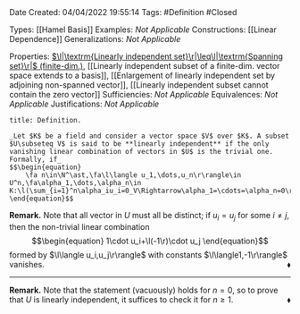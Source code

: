 <br />
<br />

Date Created: 04/04/2022 19:55:14
Tags: #Definition #Closed

Types: [[Hamel Basis]]
Examples: _Not Applicable_
Constructions: [[Linear Dependence]]
Generalizations: _Not Applicable_

Properties: [$\l|\textrm{Linearly independent set}\r|\leq\l|\textrm{Spanning set}\r|$ (finite-dim.)](Cardinality%20of%20linearly%20independent%20sets%20no%20more%20than%20that%20of%20spanning%20sets%20(finite-dim.).md), [[Linearly independent subset of a finite-dim. vector space extends to a basis]], [[Enlargement of linearly independent set by adjoining non-spanned vector]], [[Linearly independent subset cannot contain the zero vector]]
Sufficiencies: _Not Applicable_
Equivalences: _Not Applicable_
Justifications: _Not Applicable_

``` ad-Definition
title: Definition.

_Let $K$ be a field and consider a vector space $V$ over $K$. A subset $U\subseteq V$ is said to be **linearly independent** if the only vanishing linear combination of vectors in $U$ is the trivial one. Formally, if_
$$\begin{equation}
    \fa n\in\N^\ast,\fa\l\langle u_1,\dots,u_n\r\rangle\in U^n,\fa\alpha_1,\dots,\alpha_n\in K:\l(\sum_{i=1}^n\alpha_iu_i=0_V\Rightarrow\alpha_1=\cdots=\alpha_n=0\r).
\end{equation}$$

```

**Remark.** Note that all vector in $U$ must all be distinct; if $u_i=u_j$ for some $i\neq j$, then the non-trivial linear combination
$$\begin{equation}
    1\cdot u_i+\l(-1\r)\cdot u_j
\end{equation}$$
formed by $\l\langle u_i,u_j\r\rangle$ with constants $\l\langle1,-1\r\rangle$ vanishes.<span style="float:right;">$\blacklozenge$</span>

---

**Remark.** Note that the statement (vacuously) holds for $n=0$, so to prove that $U$ is linearly independent, it suffices to check it for $n\geq1$.<span style="float:right;">$\blacklozenge$</span>
